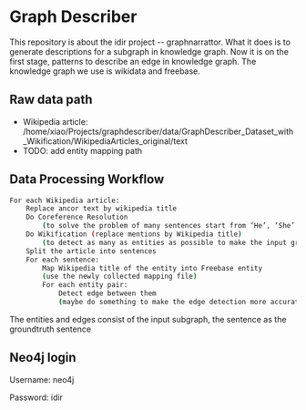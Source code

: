 # Graph Describer

This repository is about the idir project -- graphnarrattor. What it does is to generate descriptions for a subgraph in knowledge graph.
Now it is on the first stage, patterns to describe an edge in knowledge graph.
The knowledge graph we use is wikidata and freebase.

## Raw data path

- Wikipedia article: /home/xiao/Projects/graphdescriber/data/GraphDescriber_Dataset_with_Wikification/WikipediaArticles_original/text
- TODO: add entity mapping path

## Data Processing Workflow

``` sh
For each Wikipedia article:
    Replace ancor text by wikipedia title
    Do Coreference Resolution  
        (to solve the problem of many sentences start from ‘He’, ‘She’ .)
    Do Wikification (replace mentions by Wikipedia title)
        (to detect as many as entities as possible to make the input graph and groundtruth sentence more matched.)
    Split the article into sentences
    For each sentence:
        Map Wikipedia title of the entity into Freebase entity
        (use the newly collected mapping file)
        For each entity pair:
            Detect edge between them
            (maybe do something to make the edge detection more accurate)
```

The entities and edges consist of the input subgraph, the sentence as the groundtruth sentence 

## Neo4j login
Username: neo4j

Password: idir
